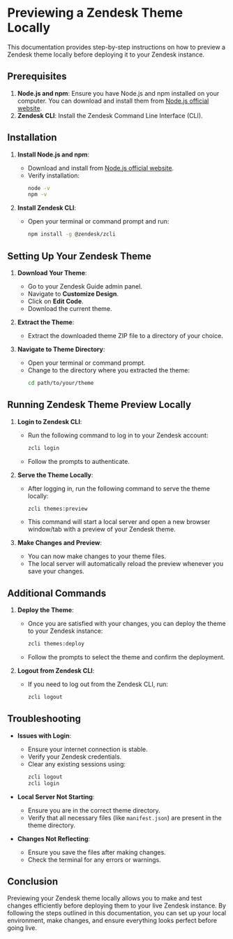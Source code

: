 # Previewing a Zendesk Theme Locally

This documentation provides step-by-step instructions on how to preview a Zendesk theme locally before deploying it to your Zendesk instance. 

## Prerequisites

1. **Node.js and npm**: Ensure you have Node.js and npm installed on your computer. You can download and install them from [Node.js official website](https://nodejs.org/).
2. **Zendesk CLI**: Install the Zendesk Command Line Interface (CLI).

## Installation

1. **Install Node.js and npm**:
   - Download and install from [Node.js official website](https://nodejs.org/).
   - Verify installation:
     ```sh
     node -v
     npm -v
     ```

2. **Install Zendesk CLI**:
   - Open your terminal or command prompt and run:
     ```sh
     npm install -g @zendesk/zcli
     ```

## Setting Up Your Zendesk Theme

1. **Download Your Theme**:
   - Go to your Zendesk Guide admin panel.
   - Navigate to **Customize Design**.
   - Click on **Edit Code**.
   - Download the current theme.

2. **Extract the Theme**:
   - Extract the downloaded theme ZIP file to a directory of your choice.

3. **Navigate to Theme Directory**:
   - Open your terminal or command prompt.
   - Change to the directory where you extracted the theme:
     ```sh
     cd path/to/your/theme
     ```

## Running Zendesk Theme Preview Locally

1. **Login to Zendesk CLI**:
   - Run the following command to log in to your Zendesk account:
     ```sh
     zcli login
     ```
   - Follow the prompts to authenticate.

2. **Serve the Theme Locally**:
   - After logging in, run the following command to serve the theme locally:
     ```sh
     zcli themes:preview
     ```
   - This command will start a local server and open a new browser window/tab with a preview of your Zendesk theme.

3. **Make Changes and Preview**:
   - You can now make changes to your theme files.
   - The local server will automatically reload the preview whenever you save your changes.

## Additional Commands

1. **Deploy the Theme**:
   - Once you are satisfied with your changes, you can deploy the theme to your Zendesk instance:
     ```sh
     zcli themes:deploy
     ```
   - Follow the prompts to select the theme and confirm the deployment.

2. **Logout from Zendesk CLI**:
   - If you need to log out from the Zendesk CLI, run:
     ```sh
     zcli logout
     ```

## Troubleshooting

- **Issues with Login**:
  - Ensure your internet connection is stable.
  - Verify your Zendesk credentials.
  - Clear any existing sessions using:
    ```sh
    zcli logout
    zcli login
    ```

- **Local Server Not Starting**:
  - Ensure you are in the correct theme directory.
  - Verify that all necessary files (like `manifest.json`) are present in the theme directory.

- **Changes Not Reflecting**:
  - Ensure you save the files after making changes.
  - Check the terminal for any errors or warnings.

## Conclusion

Previewing your Zendesk theme locally allows you to make and test changes efficiently before deploying them to your live Zendesk instance. By following the steps outlined in this documentation, you can set up your local environment, make changes, and ensure everything looks perfect before going live.

